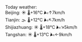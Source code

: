 Today weather:  
Beijing: ☀️   🌡️+16°C 🌬️↑7km/h  
Tianjin: 🌫  🌡️+12°C 🌬️↖7km/h  
Shijiazhuang: ☀️   🌡️+18°C 🌬️↘5km/h  
Tangshan: ☀️   🌡️+13°C 🌬️←9km/h  
